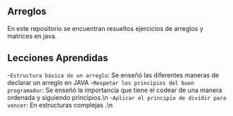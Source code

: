 
## Arreglos

En este repositorio se encuentran resueltos ejercicios de arreglos y matrices en java.

## Lecciones Aprendidas

-`Estructura básica de un arreglo`: Se enseñó las diferentes maneras de declarar un arreglo en JAVA
-`Respetar los principios del buen programador`: Se enseñó la importancia que tiene el codear de una manera ordenada y siguiendo principios.\n
-`Aplicar el principio de dividir para vencer`: En estructuras complejas .\n

